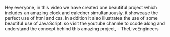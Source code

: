 Hey everyone, in this video we have created one beautiful project which includes an amazing clock and caledner simultanuously. it showcase the perfect use of html and css. In addition it also illustrates the use of some beautiful use of JavaScript. so visit the youtube channle to ccode along and understand the concept behind this amazing project, - TheLiveEngineers

